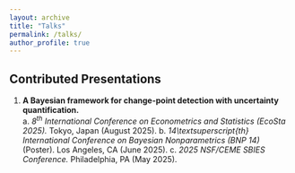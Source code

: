 ```yaml
---
layout: archive
title: "Talks"
permalink: /talks/
author_profile: true
---
```


## Contributed Presentations 

1. **A Bayesian framework for change-point detection with uncertainty quantification.**  
  a. *$8^{\text{th}}$ International Conference on Econometrics and Statistics (EcoSta 2025).* Tokyo, Japan (August 2025).
  b. *14\textsuperscript{th} International Conference on Bayesian Nonparametrics (BNP 14)* (Poster). Los Angeles, CA (June 2025).
  c. *2025 NSF/CEME SBIES Conference.* Philadelphia, PA (May 2025).
